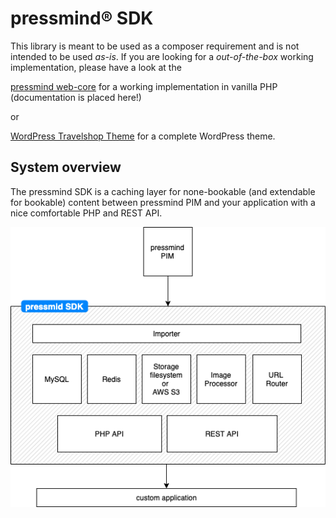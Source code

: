 # pressmind® SDK

This library is meant to be used as a composer requirement and is not intended to be used *as-is*. If you are looking 
for a *out-of-the-box* working implementation, please have a look at the 

[pressmind web-core](https://github.com/pressmind/web-core-skeleton-basic) for a working implementation in vanilla PHP (documentation is placed here!)

or 
  
[WordPress Travelshop Theme](https://github.com/pressmind/wp-travelshop-theme) for a complete WordPress theme.

## System overview

The pressmind SDK is a caching layer for none-bookable (and extendable for bookable) content between pressmind PIM and your application with a nice comfortable PHP and REST API.

![system overview](pressmind_sdk.png)
